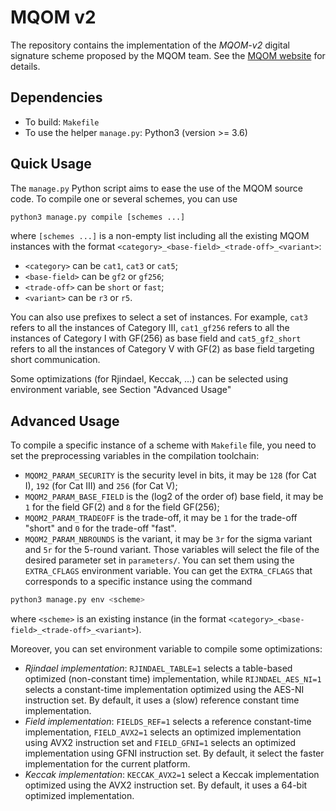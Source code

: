 # MQOM v2

The repository contains the implementation of the *MQOM-v2* digital signature scheme proposed by the MQOM team. See the [MQOM website](https://mqom.org/) for details. 

## Dependencies

* To build: `Makefile`
* To use the helper `manage.py`: Python3 (version >= 3.6)

## Quick Usage

The `manage.py` Python script aims to ease the use of the MQOM source code. To compile one or several schemes, you can use

```bash
python3 manage.py compile [schemes ...]
```

where `[schemes ...]` is a non-empty list including all the existing MQOM instances with the format `<category>_<base-field>_<trade-off>_<variant>`:
 * `<category>` can be `cat1`, `cat3` or `cat5`;
 * `<base-field>` can be `gf2` or `gf256`;
 * `<trade-off>` can be `short` or `fast`;
 * `<variant>` can be `r3` or `r5`.

You can also use prefixes to select a set of instances. For example, `cat3` refers to all the instances of Category III, `cat1_gf256` refers to all the instances of Category I with GF(256) as base field and `cat5_gf2_short` refers to all the instances of Category V with GF(2) as base field targeting short communication.

Some optimizations (for Rjindael, Keccak, ...) can be selected using environment variable, see Section "Advanced Usage"

## Advanced Usage

To compile a specific instance of a scheme with `Makefile` file, you need to set the preprocessing variables in the compilation toolchain:
 * `MQOM2_PARAM_SECURITY` is the security level in bits, it may be `128` (for Cat I), `192` (for Cat III) and `256` (for Cat V);
 * `MQOM2_PARAM_BASE_FIELD` is the (log2 of the order of) base field, it may be `1` for the field GF(2) and `8` for the field GF(256);
 * `MQOM2_PARAM_TRADEOFF` is the trade-off, it may be `1` for the trade-off "short" and `0` for the trade-off "fast".
 * `MQOM2_PARAM_NBROUNDS` is the variant, it may be `3r` for the sigma variant and `5r` for the 5-round variant.
Those variables will select the file of the desired parameter set in `parameters/`. You can set them using the `EXTRA_CFLAGS` environment variable. You can get the `EXTRA_CFLAGS` that corresponds to a specific instance using the command
```bash
python3 manage.py env <scheme>
```
where `<scheme>` is an existing instance (in the format `<category>_<base-field>_<trade-off>_<variant>`).

Moreover, you can set environment variable to compile some optimizations:
 * *Rjindael implementation*: `RJINDAEL_TABLE=1` selects a table-based optimized (non-constant time) implementation, while `RIJNDAEL_AES_NI=1` selects a constant-time implementation optimized using the AES-NI instruction set. By default, it uses a (slow) reference constant time implementation.
 * *Field implementation*: `FIELDS_REF=1` selects a reference constant-time implementation, `FIELD_AVX2=1` selects an optimized implementation using AVX2 instruction set and `FIELD_GFNI=1` selects an optimized implementation using GFNI instruction set. By default, it select the faster implementation for the current platform.
 * *Keccak implementation*: `KECCAK_AVX2=1` select a Keccak implementation optimized using the AVX2 instruction set. By default, it uses a 64-bit optimized implementation.


